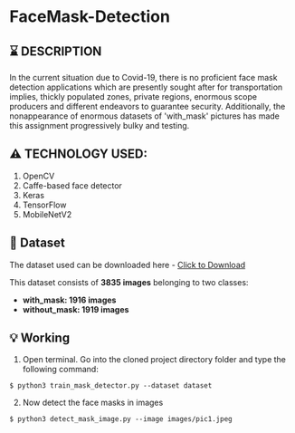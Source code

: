 # FaceMask-Detection

## :hourglass: DESCRIPTION
In the current situation due to Covid-19, there is no proficient face mask detection applications which are presently sought after for transportation implies, thickly populated zones, private regions, enormous scope producers and different endeavors to guarantee security. Additionally, the nonappearance of enormous datasets of 'with_mask' pictures has made this assignment progressively bulky and testing.


## :warning: TECHNOLOGY USED:
1. OpenCV
2. Caffe-based face detector
3. Keras
4. TensorFlow
5. MobileNetV2


## :file_folder: Dataset
The dataset used can be downloaded here - [Click to Download](https://drive.google.com/drive/folders/1XDte2DL2Mf_hw4NsmGst7QtYoU7sMBVG?usp=sharing)

This dataset consists of __3835 images__ belonging to two classes:
*	__with_mask: 1916 images__
*	__without_mask: 1919 images__


## :bulb: Working

1. Open terminal. Go into the cloned project directory folder and type the following command:
```
$ python3 train_mask_detector.py --dataset dataset
```

2. Now detect the face masks in images 
```
$ python3 detect_mask_image.py --image images/pic1.jpeg
```

